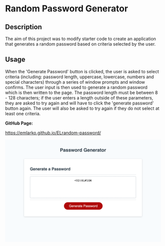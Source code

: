 # Random Password Generator 

## Description

The aim of this project was to modify starter code to create an application that generates a random password based on criteria selected by the user. 

## Usage

When the 'Generate Password' button is clicked, the user is asked to select criteria (including: password length, uppercase, lowercase, numbers and special characters) through a series of window prompts and window confirms. 
The user input is then used to generate a random password which is then written to the page. 
The password length must be between 8 - 128 characters; if the user enters a length outside of these parameters, they are asked to try again and will have to click the 'generate password' button again. The user will also be asked to try again if they do not select at least one criteria. 

**GitHub Page:** 

https://emlarko.github.io/ELrandom-password/

![Screenshot](Images/password_screenshot.png?raw=true "Screenshot")